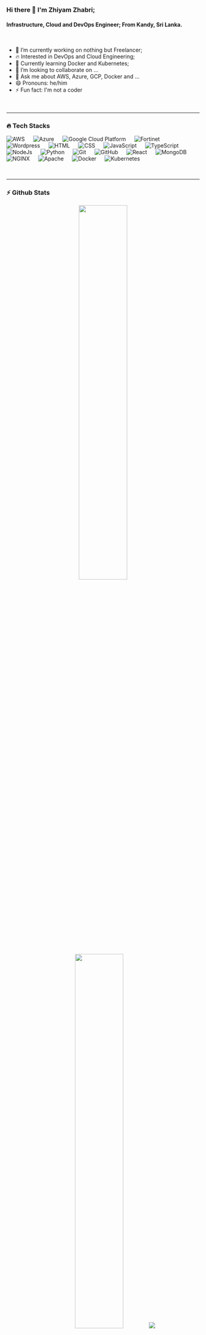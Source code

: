 ### Hi there 👋 I'm Zhiyam Zhabri;
#### Infrastructure, Cloud and DevOps Engineer; From Kandy, Sri Lanka.
<br>

- 🔭 I’m currently working on nothing but Freelancer;
- 🔥 Interested in DevOps and Cloud Engineering;
- 🌱 Currently learning Docker and Kubernetes;
- 👯 I’m looking to collaborate on ...
- 💬 Ask me about AWS, Azure, GCP, Docker and ...
- 😄 Pronouns: he/him
- ⚡ Fun fact: I'm not a coder
<br>
<hr>

### 🔥 Tech Stacks

<p align="left"> 
  <a> 
    <img alt="AWS" src="https://img.shields.io/badge/AWS-%23232F3E?logo=amazonaws&logoColor=white">
  </a>
  &emsp;
  <a> 
    <img alt="Azure" src="https://img.shields.io/badge/Azure-%230078D4?logo=microsoftazure&logoColor=white">
  </a>
  &emsp;
  <a> 
    <img alt="Google Cloud Platform" src="https://img.shields.io/badge/Google Cloud Platform-%234285F4?logo=googlecloud&logoColor=white">
  </a>
  &emsp;
  <a> 
    <img alt="Fortinet" src="https://img.shields.io/badge/Fortinet-%23EE3124?logo=fortinet&logoColor=white">
  </a>
  &emsp;
  <a> 
    <img alt="Wordpress" src="https://img.shields.io/badge/Wordpress-%2321759B?logo=wordpress&logoColor=white">
  </a>
  &emsp;
  <a> 
     <img alt="HTML" src="https://img.shields.io/badge/HTML-%23FF4500?logo=html5&logoColor=white">
   </a>
  &emsp;
  <a> 
     <img alt="CSS" src="https://img.shields.io/badge/CSS-%231E90FF?logo=css3&logoColor=white">
   </a>
  &emsp;
  <a> 
    <img alt="JavaScript" src="https://img.shields.io/badge/JavaScript-%23FFD700?logo=javascript&logoColor=white">
  </a> 
  &emsp;
  <a> 
    <img alt="TypeScript" src="https://img.shields.io/badge/TypeScript-%233178C6?logo=typescript&logoColor=white">
  </a> 
  &emsp;
  <a> 
    <img alt="NodeJs" src="https://img.shields.io/badge/NodeJS-%23339933?logo=node.js&Color=white">
  </a> 
  &emsp;
   <a>
    <img alt="Python" src="https://img.shields.io/badge/Python-%233776AB?logo=python&logoColor=white">
  </a>
  &emsp;
  <a>
    <img alt="Git" src="https://img.shields.io/badge/Git-%23F05032?logo=git&logoColor=white"/>
  </a>
  &emsp;
    <a> 
    <img alt="GitHub" src="https://img.shields.io/badge/GitHub-%23181717?logo=github&logoColor=white">
  </a>
  &emsp;
  <a> 
     <img alt="React" src="https://img.shields.io/badge/React-%2361DAFB?logo=react&logoColor=white">
   </a>
  &emsp;
  <a> 
     <img alt="MongoDB" src="https://img.shields.io/badge/MongoDB-%2347A248?logo=mongodb&logoColor=white">
   </a>
  &emsp;
  <a>
    <img alt="NGINX" src="https://img.shields.io/badge/NGINX-%23009639?logo=nginx&logoColor=white"/>
  </a>
  &emsp;
  <a>
    <img alt="Apache" src="https://img.shields.io/badge/Apache-%23D22128?logo=apache&logoColor=white"/>
  </a>
  &emsp;
  <a>
    <img alt="Docker" src="https://img.shields.io/badge/Docker-%232496ED?logo=docker&logoColor=white"/>
  </a>
  &emsp;
  <a>
    <img alt="Kubernetes" src="https://img.shields.io/badge/Kubernetes-%23326CE5?logo=kubernetes&logoColor=white"/>
  </a>
</p>
<br>
<hr>

### ⚡ Github Stats

<p align="center">
<img height="50%" width="auto" src ="https://github-readme-stats.vercel.app/api?username=ZhiyamRRC&show_icons=true&count_private=true&theme=darcula&hide_border=true&hide=issues,contribs&bg_color=00000000">
<img height="50%" width="auto" src ="https://github-readme-stats.vercel.app/api/top-langs/?username=ZhiyamRRC&layout=compact&hide_border=true&theme=darcula&bg_color=00000000&langs_count=6&hide=jupyter%20notebook,tex,css,php">
<img src ="https://github-readme-streak-stats.herokuapp.com?user=ZhiyamRRC&theme=darcula&hide_border=true&background=FFFFFF00">
<br>
<br>
</p>
<br>
<hr>
 
### 📫 Connect with Me

<br>
<hr>
